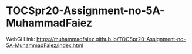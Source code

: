 # TOCSpr20-Assignment-no-5A-MuhammadFaiez
WebGl Link: https://muhammadfaiez.github.io/TOCSpr20-Assignment-no-5A-MuhammadFaiez/index.html
